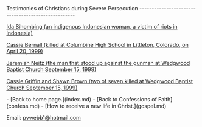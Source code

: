  <head> <title>(pvw) Testimonies of Christians during Severe Persecution</title> <meta content="IE=9" http-equiv="X-UA-Compatible"></meta> <link href="css/page_style.css" rel="stylesheet" type="text/css"></link> </head><body> <div class="page_style">Testimonies of Christians during Severe Persecution
---------------------------------------------------

[Ida Sihombing (an indigenous Indonesian woman, a victim of riots in Indonesia)](Ida.md)

[Cassie Bernall (killed at Columbine High School in Littleton, Colorado, on April 20, 1999)](http://www.gpo.gov/fdsys/pkg/CREC-1999-04-29/html/CREC-1999-04-29-pt1-PgE808-3.htm)

[Jeremiah Neitz (the man that stood up against the gunman at Wedgwood Baptist Church September 15, 1999)](Weldgwoodjn.md)

[Cassie Griffin and Shawn Brown (two of seven killed at Wedgwood Baptist Church September 15, 1999)](Weldgwood1.md)

   </div>- [Back to home page.](index.md)
- [Back to Confessions of Faith](confess.md)
- [How to receive a new life in Christ.](gospel.md)

Email: [pvwebb1@hotmail.com](mailto:pvwebb1@hotmail.com)

